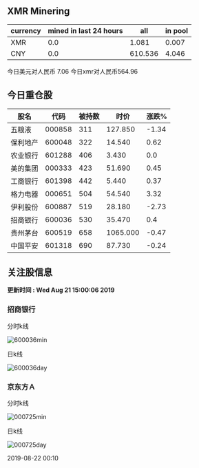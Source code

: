 ## XMR Minering

|currency|mined in last 24 hours|all|in pool|
|---|---|---|---|
|XMR|0.0|1.081|0.007|
|CNY|0.0|610.536|4.046|

今日美元对人民币 7.06	今日xmr对人民币564.96


## 今日重仓股 

|股名|代码|被持数|时价|涨跌%|
|---|---|---|---|---|
|五粮液|000858|311|127.850|-1.34|
|保利地产|600048|322|14.540|0.62|
|农业银行|601288|406|3.430|0.0|
|美的集团|000333|423|51.690|0.45|
|工商银行|601398|442|5.440|0.37|
|格力电器|000651|504|54.540|3.32|
|伊利股份|600887|519|28.180|-2.73|
|招商银行|600036|530|35.470|0.4|
|贵州茅台|600519|658|1065.000|-0.47|
|中国平安|601318|690|87.730|-0.24|

## 关注股信息
**更新时间 : Wed Aug 21 15:00:06 2019**
### 招商银行 
分时k线

![600036min](http://image.sinajs.cn/newchart/min/n/sh600036.gif)

日k线

![600036day](http://image.sinajs.cn/newchart/daily/n/sh600036.gif)

### 京东方Ａ 
分时k线

![000725min](http://image.sinajs.cn/newchart/min/n/sz000725.gif)

日k线

![000725day](http://image.sinajs.cn/newchart/daily/n/sz000725.gif)

2019-08-22 00:10